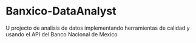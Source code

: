 # Banxico-DataAnalyst
U projecto de analisis de datos implementando herramientas de calidad y usando el API del Banco Nacional de Mexico
